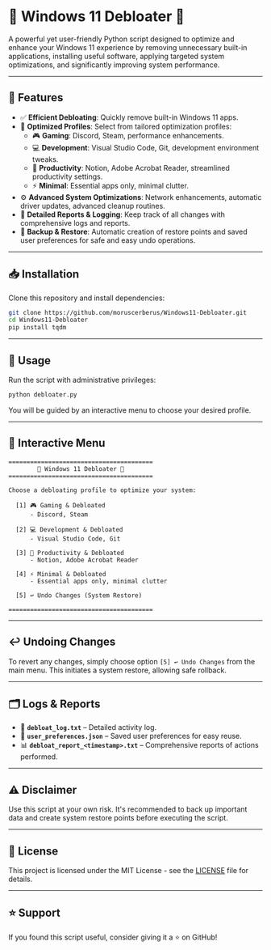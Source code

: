 # 🚀 Windows 11 Debloater 🚀

A powerful yet user-friendly Python script designed to optimize and enhance your Windows 11 experience by removing unnecessary built-in applications, installing useful software, applying targeted system optimizations, and significantly improving system performance.

---

## 🌟 Features

- ✅ **Efficient Debloating**: Quickly remove built-in Windows 11 apps.
- 🎯 **Optimized Profiles**: Select from tailored optimization profiles:
  - 🎮 **Gaming**: Discord, Steam, performance enhancements.
  - 💻 **Development**: Visual Studio Code, Git, development environment tweaks.
  - 📅 **Productivity**: Notion, Adobe Acrobat Reader, streamlined productivity settings.
  - ⚡ **Minimal**: Essential apps only, minimal clutter.
- ⚙️ **Advanced System Optimizations**: Network enhancements, automatic driver updates, advanced cleanup routines.
- 📜 **Detailed Reports & Logging**: Keep track of all changes with comprehensive logs and reports.
- 🔄 **Backup & Restore**: Automatic creation of restore points and saved user preferences for safe and easy undo operations.

---

## 📥 Installation

Clone this repository and install dependencies:

```bash
git clone https://github.com/moruscerberus/Windows11-Debloater.git
cd Windows11-Debloater
pip install tqdm
```

---

## 🚀 Usage

Run the script with administrative privileges:

```bash
python debloater.py
```

You will be guided by an interactive menu to choose your desired profile.

---

## 🎨 Interactive Menu

```text
========================================
        🚀 Windows 11 Debloater 🚀
========================================

Choose a debloating profile to optimize your system:

  [1] 🎮 Gaming & Debloated
      - Discord, Steam

  [2] 💻 Development & Debloated
      - Visual Studio Code, Git

  [3] 📅 Productivity & Debloated
      - Notion, Adobe Acrobat Reader

  [4] ⚡ Minimal & Debloated
      - Essential apps only, minimal clutter

  [5] ↩️ Undo Changes (System Restore)

========================================
```

---

## ↩️ Undoing Changes

To revert any changes, simply choose option `[5] ↩️ Undo Changes` from the main menu. This initiates a system restore, allowing safe rollback.

---

## 🗂️ Logs & Reports

- 📄 **`debloat_log.txt`** – Detailed activity log.
- 📑 **`user_preferences.json`** – Saved user preferences for easy reuse.
- 📊 **`debloat_report_<timestamp>.txt`** – Comprehensive reports of actions performed.

---

## ⚠️ Disclaimer

Use this script at your own risk. It's recommended to back up important data and create system restore points before executing the script.

---

## 📝 License

This project is licensed under the MIT License - see the [LICENSE](LICENSE) file for details.

---

## ⭐ Support

If you found this script useful, consider giving it a ⭐ on GitHub!

